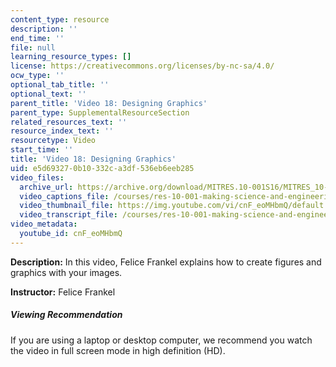 ```yaml
---
content_type: resource
description: ''
end_time: ''
file: null
learning_resource_types: []
license: https://creativecommons.org/licenses/by-nc-sa/4.0/
ocw_type: ''
optional_tab_title: ''
optional_text: ''
parent_title: 'Video 18: Designing Graphics'
parent_type: SupplementalResourceSection
related_resources_text: ''
resource_index_text: ''
resourcetype: Video
start_time: ''
title: 'Video 18: Designing Graphics'
uid: e5d69327-0b10-332c-a3df-536eb6eeb285
video_files:
  archive_url: https://archive.org/download/MITRES.10-001S16/MITRES_10-001S16_Track23_300k.mp4
  video_captions_file: /courses/res-10-001-making-science-and-engineering-pictures-a-practical-guide-to-presenting-your-work-spring-2016/9839d134f2175d84a8817a20955e43ce_cnF_eoMHbmQ.vtt
  video_thumbnail_file: https://img.youtube.com/vi/cnF_eoMHbmQ/default.jpg
  video_transcript_file: /courses/res-10-001-making-science-and-engineering-pictures-a-practical-guide-to-presenting-your-work-spring-2016/4d4f56f674d26ad15f89244c2b6ec24f_cnF_eoMHbmQ.pdf
video_metadata:
  youtube_id: cnF_eoMHbmQ
---
```


**Description:** In this video, Felice Frankel explains how to create figures and graphics with your images.

**Instructor:** Felice Frankel

##### Viewing Recommendation

If you are using a laptop or desktop computer, we recommend you watch the video in full screen mode in high definition (HD).

